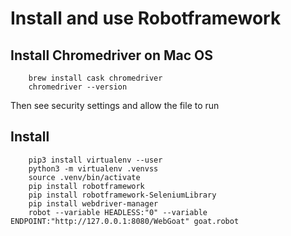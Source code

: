 # Install and use Robotframework

## Install Chromedriver on Mac OS

        brew install cask chromedriver
        chromedriver --version

Then see security settings and allow the file to run

## Install

        pip3 install virtualenv --user
        python3 -m virtualenv .venvss
        source .venv/bin/activate
        pip install robotframework
        pip install robotframework-SeleniumLibrary
        pip install webdriver-manager
        robot --variable HEADLESS:"0" --variable ENDPOINT:"http://127.0.0.1:8080/WebGoat" goat.robot

